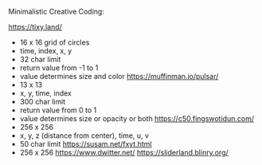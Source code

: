 Minimalistic Creative Coding:

https://tixy.land/
- 16 x 16 grid of circles
- time, index, x, y
- 32 char limit
- return value from -1 to 1
- value determines size and color
https://muffinman.io/pulsar/
- 13 x 13
- x, y, time, index
- 300 char limit
- return value from 0 to 1
- value determines size or opacity or both
https://c50.fingswotidun.com/
- 256 x 256
- x, y, z (distance from center), time, u, v
- 50 char limit
https://susam.net/fxyt.html
- 256 x 256
https://www.dwitter.net/
https://sliderland.blinry.org/
